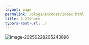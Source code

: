 ```yaml
---
layout: page
permalink: /blogs/encoder/index.html
title: 2.21share
typora-root-url: ./
---
```


![image-20250228205243896](/encoder.assets/image-20250228205243896.png)